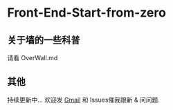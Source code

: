 # Front-End-Start-from-zero
## 关于墙的一些科普
请看 OverWall.md
## 其他
持续更新中...
欢迎发 [Gmail](mailto:Ciefdx@gmail.com) 和 Issues催我跟新 & 问问题.
